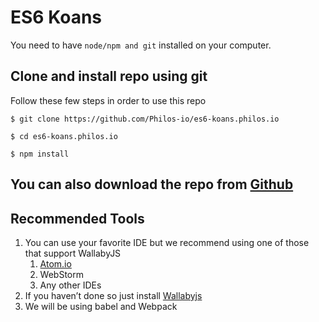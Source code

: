 # ES6 Koans

You need to have `node/npm and git` installed on your computer.


## Clone and install repo using git


Follow these few steps in order to use this repo 

```
$ git clone https://github.com/Philos-io/es6-koans.philos.io

$ cd es6-koans.philos.io

$ npm install
```



## You can also download the repo from [Github](https://github.com/Philos-io/es6-koans.philos.io)

## Recommended Tools

1. You can use your favorite IDE but we recommend using one of those that support WallabyJS
    1. [Atom.io ](https://atom.io/)
    2. WebStorm
    3. Any other IDEs
2. If you haven’t done so just install [Wallabyjs](http://http//wallabyjs.com/)
3. We will be using babel and Webpack


